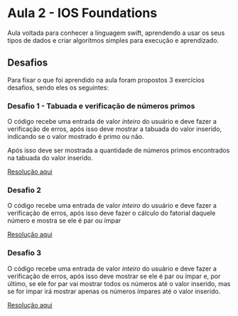 # Aula 2 - IOS Foundations

Aula voltada para conhecer a linguagem swift, aprendendo a usar os seus tipos de dados e criar algoritmos simples para execução e aprendizado.

## Desafios

Para fixar o que foi aprendido na aula foram propostos 3 exercícios desafios, sendo eles os seguintes:

### Desafio 1 - Tabuada e verificação de números primos

O código recebe uma entrada de valor _inteiro_ do usuário e deve fazer a verificação de erros, após isso deve mostrar a tabuada do valor inserido, indicando se o valor mostrado é primo ou não.

Após isso deve ser mostrada a quantidade de números primos encontrados na tabuada do valor inserido.

[Resolução aqui](./desafio1.swift)

### Desafio 2
O código recebe uma entrada de valor _inteiro_ do usuário e deve fazer a verificação de erros, após isso deve fazer o cálculo do fatorial daquele número e mostra se ele é par ou ímpar

[Resolução aqui](./desafio2.swift)

### Desafio 3
O código recebe uma entrada de valor _inteiro_ do usuário e deve fazer a verificação de erros, após isso deve mostrar se ele é par ou ímpar e, por último, se ele for par vai mostrar todos os números até o valor inserido, mas se for ímpar irá mostrar apenas os números ímpares até o valor inserido.

[Resolução aqui](./desafio3.swift)
